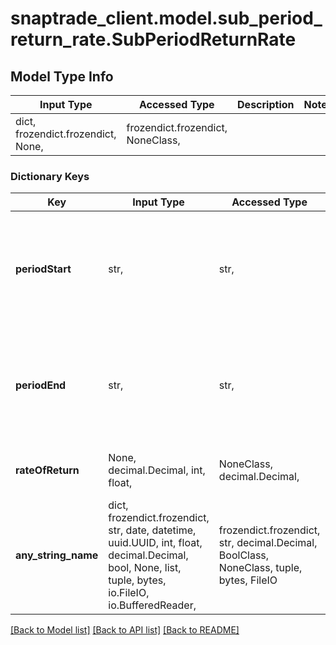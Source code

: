 # snaptrade_client.model.sub_period_return_rate.SubPeriodReturnRate

## Model Type Info
Input Type | Accessed Type | Description | Notes
------------ | ------------- | ------------- | -------------
dict, frozendict.frozendict, None,  | frozendict.frozendict, NoneClass,  |  | 

### Dictionary Keys
Key | Input Type | Accessed Type | Description | Notes
------------ | ------------- | ------------- | ------------- | -------------
**periodStart** | str,  | str,  | Date used to specify timeframe for a reporting call (in YYYY-MM-DD format) | [optional] 
**periodEnd** | str,  | str,  | Date used to specify timeframe for a reporting call (in YYYY-MM-DD format) | [optional] 
**rateOfReturn** | None, decimal.Decimal, int, float,  | NoneClass, decimal.Decimal,  | The return rate for the given period | [optional] 
**any_string_name** | dict, frozendict.frozendict, str, date, datetime, uuid.UUID, int, float, decimal.Decimal, bool, None, list, tuple, bytes, io.FileIO, io.BufferedReader,  | frozendict.frozendict, str, decimal.Decimal, BoolClass, NoneClass, tuple, bytes, FileIO | any string name can be used but the value must be the correct type | [optional]

[[Back to Model list]](../../README.md#documentation-for-models) [[Back to API list]](../../README.md#documentation-for-api-endpoints) [[Back to README]](../../README.md)

